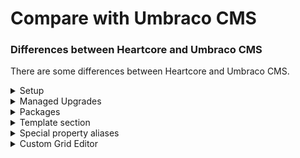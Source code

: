 # Compare with Umbraco CMS

### Differences between Heartcore and Umbraco CMS

There are some differences between Heartcore and Umbraco CMS.

<details>

<summary>Setup </summary>

You can set up a new project with a few clicks through the [**Umbraco Cloud Portal**](https://umbraco.io/)**.**

Your project will then be up and running within a couple of minutes.

</details>

<details>

<summary>Managed Upgrades</summary>

With **Umbraco Heartcore** you won't need to worry about upgrading your project.

As **Heartcore** is a SasS product, we manage upgrades for your Heartcore project.

</details>

<details>

<summary>Packages</summary>

Heartcore comes out of the box with [**Umbraco Forms**](api-documentation/content-management/forms.md) installed on the starter plan and above.

It is however not possible to install other packages in Umbraco Heartcore as the code base is Closed source.

Instead, other features like **GraphQL**, an out-of-the-box **Content Delivery Network** (CDN) by Cloudflare, and a **Preview API** are available in Umbraco Heartcore.

</details>

<details>

<summary>Template section</summary>

Umbraco Heartcore is a headless offering, meaning the frontend is decoupled from the backend. It is not possible to create templates in Umbraco Heartcore and the section is not available.

</details>

<details>

<summary>Special property aliases</summary>

Some [special property aliases](umbraco-cms/reference/routing/routing-properties) can manipulate the standard Umbraco routing pipeline in the Umbraco CMS.

Since the frontend and backend of Umbraco Heartcore are decoupled, it's not possible to use these aliases in Umbraco Heartcore.

The aliases are:

* `umbracoRedirect`
* `umbracoInternalRedirectId`
* `umbracoUrlAlias`

The last special property type alias `umbracoUrlName` works correctly in Umbraco Heartcore.

</details>

<details>

<summary>Custom Grid Editor</summary>

In Heartcore, the Grid editor is working a bit differently compared to the CMS.\
To see how to work with the Grid editor in Heartcore, have a look at the Creating a Custom Grid Editor Tutorial.

</details>
